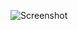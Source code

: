 ![Screenshot](https://raw.githubusercontent.com/Cryakl/Ultimate-RAT-Collection/refs/heads/main/HavRat/Hav-Rat%201.2%20Private%20Kingz1/Screenshot.png)
